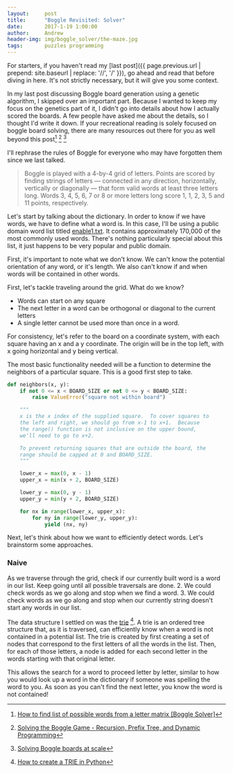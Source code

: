 ```yaml
---
layout:     post
title:      "Boggle Revisited: Solver"
date:       2017-1-19 1:00:00
author:     Andrew
header-img: img/boggle_solver/the-maze.jpg
tags:       puzzles programming
---
```


For starters, if you haven't read my [last post]({{ page.previous.url | prepend: site.baseurl | replace: '//', '/' }}), go ahead and read that before diving in here.  It's not strictly necessary, but it will give you some context.

In my last post discussing Boggle board generation using a genetic algorithm, I skipped over an important part.  Because I wanted to keep my focus on the genetics part of it, I didn't go into details about how I actually scored the boards.  A few people have asked me about the details, so I thought I'd write it down.  If your recreational reading is solely focused on boggle board solving, there are many resources out there for you as well beyond this post[^blog1] [^blog2] [^blog3]

I'll rephrase the rules of Boggle for everyone who may have forgotten them since we last talked.

> Boggle is played with a 4-by-4 grid of letters. Points are scored by finding strings of letters — connected in any direction, horizontally, vertically or diagonally — that form valid words at least three letters long. Words 3, 4, 5, 6, 7 or 8 or more letters long score 1, 1, 2, 3, 5 and 11 points, respectively.

Let's start by talking about the dictionary.  In order to know if we have words, we have to define what a word is.  In this case, I'll be using a public domain word list titled [enable1.txt](http://norvig.com/ngrams/enable1.txt).  It contains approximately 170,000 of the most commonly used words.  There's nothing particularly special about this list, it just happens to be very popular and public domain.

First, it's important to note what we don't know.  We can't know the potential orientation of any word, or it's length.  We also can't know if and when words will be contained in other words.

First, let's tackle traveling around the grid.  What do we know?
* Words can start on any square
* The next letter in a word can be orthogonal or diagonal to the current letters
* A single letter cannot be used more than once in a word.

For consistency, let's refer to the board on a coordinate system, with each square having an x and a y coordinate.  The origin will be in the top left, with x going horizontal and y being vertical.

The most basic functionality needed will be a function to determine the neighbors of a particular square.  This is a good first step to take.

~~~ python
def neighbors(x, y):
    if not 0 <= x < BOARD_SIZE or not 0 <= y < BOARD_SIZE:
        raise ValueError("square not within board")

    """
    x is the x index of the supplied square.  To cover squares to
    the left and right, we should go from x-1 to x+1.  Because
    the range() function is not inclusive on the upper bound,
    we'll need to go to x+2.

    To prevent returning squares that are outside the board, the
    range should be capped at 0 and BOARD_SIZE.
    """

    lower_x = max(0, x - 1)    
    upper_x = min(x + 2, BOARD_SIZE)

    lower_y = max(0, y - 1)
    upper_y = min(y + 2, BOARD_SIZE)

    for nx in range(lower_x, upper_x):
        for ny in range(lower_y, upper_y):
            yield (nx, ny)
~~~

Next, let's think about how we want to efficiently detect words.  Let's brainstorm some approaches.

### Naive
As we traverse through the grid, check if our currently built word is a word in our list.  Keep going until all possible traversals are done.
2. We could check words as we go along and stop when we find a word.
3. We could check words as we go along and stop when our currently string doesn't start any words in our list.

The data structure I settled on was the [trie](https://en.wikipedia.org/wiki/Trie) [^trie_python].  A trie is an ordered tree structure that, as it is traversed, can efficiently know when a word is not contained in a potential list.  The trie is created by first creating a set of nodes that correspond to the first letters of all the words in the list.  Then, for each of those letters, a node is added for each second letter in the words starting with that original letter.  

This allows the search for a word to proceed letter by letter, similar to how you would look up a word in the dictionary if someone was spelling the word to you.  As soon as you can't find the next letter, you know the word is not contained!

[^trie_python]: [How to create a TRIE in Python](http://stackoverflow.com/questions/11015320/how-to-create-a-trie-in-python)
[^blog1]:[How to find list of possible words from a letter matrix [Boggle Solver]](http://stackoverflow.com/questions/746082/how-to-find-list-of-possible-words-from-a-letter-matrix-boggle-solver)
[^blog2]: [Solving the Boggle Game - Recursion, Prefix Tree, and Dynamic Programming](http://exceptional-code.blogspot.com/2012/02/solving-boggle-game-recursion-prefix.html)
[^blog3]: [Solving Boggle boards at scale](https://blog.niallconnaughton.com/2015/12/10/solving-boggle-boards-at-scale/)
